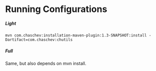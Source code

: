 # Running Configurations

##### Light

`mvn com.chaschev:installation-maven-plugin:1.3-SNAPSHOT:install -Dartifact=com.chaschev:chutils`

##### Full

Same, but also depends on mvn install.